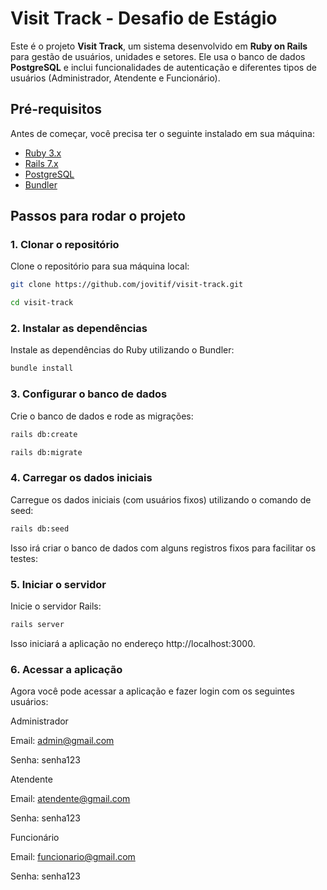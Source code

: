 # Visit Track - Desafio de Estágio

Este é o projeto **Visit Track**, um sistema desenvolvido em **Ruby on Rails** para gestão de usuários, unidades e setores. Ele usa o banco de dados **PostgreSQL** e inclui funcionalidades de autenticação e diferentes tipos de usuários (Administrador, Atendente e Funcionário).

## Pré-requisitos

Antes de começar, você precisa ter o seguinte instalado em sua máquina:

- [Ruby 3.x](https://www.ruby-lang.org/)
- [Rails 7.x](https://rubyonrails.org/)
- [PostgreSQL](https://www.postgresql.org/)
- [Bundler](https://bundler.io/)

## Passos para rodar o projeto

### 1. Clonar o repositório

Clone o repositório para sua máquina local:

```bash
git clone https://github.com/jovitif/visit-track.git

```
```bash
cd visit-track
```


### 2. Instalar as dependências

Instale as dependências do Ruby utilizando o Bundler:

```bash
bundle install
```

### 3. Configurar o banco de dados

Crie o banco de dados e rode as migrações:

```bash
rails db:create
```

```bash
rails db:migrate
```

### 4. Carregar os dados iniciais

Carregue os dados iniciais (com usuários fixos) utilizando o comando de seed:

```bash
rails db:seed
```

Isso irá criar o banco de dados com alguns registros fixos para facilitar os testes:

### 5. Iniciar o servidor

Inicie o servidor Rails:

```bash
rails server
```

Isso iniciará a aplicação no endereço http://localhost:3000.

### 6. Acessar a aplicação

Agora você pode acessar a aplicação e fazer login com os seguintes usuários:

Administrador

Email: admin@gmail.com

Senha: senha123

Atendente

Email: atendente@gmail.com

Senha: senha123

Funcionário

Email: funcionario@gmail.com

Senha: senha123

